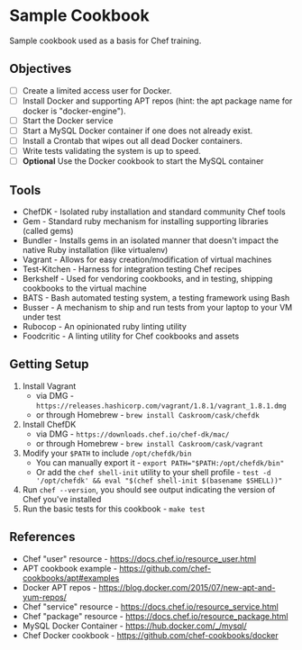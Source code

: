 Sample Cookbook
================
Sample cookbook used as a basis for Chef training.

Objectives
----------

* [ ] Create a limited access user for Docker.
* [ ] Install Docker and supporting APT repos (hint: the apt package name for docker is "docker-engine").
* [ ] Start the Docker service
* [ ] Start a MySQL Docker container if one does not already exist.
* [ ] Install a Crontab that wipes out all dead Docker containers.
* [ ] Write tests validating the system is up to speed.
* [ ] **Optional** Use the Docker cookbook to start the MySQL container

Tools
-----

* ChefDK - Isolated ruby installation and standard community Chef tools
* Gem - Standard ruby mechanism for installing supporting libraries (called gems)
* Bundler - Installs gems in an isolated manner that doesn't impact the native Ruby installation (like virtualenv)
* Vagrant - Allows for easy creation/modification of virtual machines
* Test-Kitchen - Harness for integration testing Chef recipes
* Berkshelf - Used for vendoring cookbooks, and in testing, shipping cookbooks to the virtual machine
* BATS - Bash automated testing system, a testing framework using Bash
* Busser - A mechanism to ship and run tests from your laptop to your VM under test
* Rubocop - An opinionated ruby linting utility
* Foodcritic - A linting utility for Chef cookbooks and assets

Getting Setup
-------------

1. Install Vagrant
    * via DMG - `https://releases.hashicorp.com/vagrant/1.8.1/vagrant_1.8.1.dmg`
    * or through Homebrew - `brew install Caskroom/cask/chefdk`
2. Install ChefDK
    * via DMG - `https://downloads.chef.io/chef-dk/mac/`
    * or through Homebrew - `brew install Caskroom/cask/vagrant`
3. Modify your `$PATH` to include `/opt/chefdk/bin`
    * You can manually export it - `export PATH="$PATH:/opt/chefdk/bin"`
    * Or add the `chef shell-init` utility to your shell profile - `test -d '/opt/chefdk' && eval "$(chef shell-init $(basename $SHELL))"`
4. Run `chef --version`, you should see output indicating the version of Chef you've installed
5. Run the basic tests for this cookbook - `make test`

References
----------

* Chef "user" resource - https://docs.chef.io/resource_user.html
* APT cookbook example - https://github.com/chef-cookbooks/apt#examples
* Docker APT repos - https://blog.docker.com/2015/07/new-apt-and-yum-repos/
* Chef "service" resource - https://docs.chef.io/resource_service.html
* Chef "package" resource - https://docs.chef.io/resource_package.html
* MySQL Docker Container - https://hub.docker.com/_/mysql/
* Chef Docker cookbook - https://github.com/chef-cookbooks/docker
